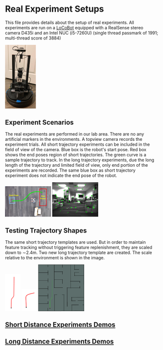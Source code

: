 # Real Experiment Setups
This file provides details about the setup of real experiments. All experiments are run on a [LoCoBot](http://www.locobot.org/) equipped with a RealSense stereo camera D435i and an Intel NUC (i5-7260U) (single thread passmark of 1991; multi-thread score of 3884)

<img src="https://github.com/ivaROS/TrajectoryServoing/blob/main/SuppMat/assets/figs/locobot.png" width = 20% height = 55% />

## Experiment Scenarios

The real experiments are performed in our lab area. There are no any artificial markers in the environments. A topview camera records the experiment trials. All short trajectory experiments can be included in the field of view of the camera. Blue box is the robot's start pose. Red box shows the end poses region of short trajectories. The green curve is a sample trajectory to track.
In the long trajectory experiments, due the long length of the trajectory and limited field of view, only end portion of the experiments are recorded. The same blue box as short trajectory experiment does not indicate the end pose of the robot.

<p float="left">
  <img src="https://github.com/ivaROS/TrajectoryServoing/blob/main/SuppMat/assets/figs/TMECH_real_exp.png" width = 30% height = 55% />
  <img src="https://github.com/ivaROS/TrajectoryServoing/blob/main/SuppMat/assets/figs/real_features.png" width = 30% height = 55% /> 
</p>

## Testing Trajectory Shapes

The same short trajectory templates are used. But in order to maintain feature tracking without triggering feature replenishment, they are scaled down to ∼2.4m. Two new long trajectory template are created. The scale relative to the environment is shown in the image.

<p float="left">
  <img src="https://github.com/ivaROS/TrajectoryServoing/blob/main/SuppMat/assets/figs/LS.png" width = 10% height = 55% />
  <img src="https://github.com/ivaROS/TrajectoryServoing/blob/main/SuppMat/assets/figs/LT.png" width = 10% height = 55% /> 
  <img src="https://github.com/ivaROS/TrajectoryServoing/blob/main/SuppMat/assets/figs/real_long_comp.png" width = 30% height = 55% />
</p>

## [Short Distance Experiments Demos](https://youtu.be/haGQeROMAgo)

## [Long Distance Experiments Demos](https://youtu.be/ss49UZmLmeo)
